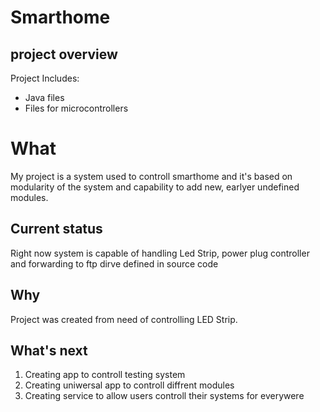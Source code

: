 # Smarthome
## project overview
Project Includes:
<ul>
<li>
  Java files
  </li>
  <li>
    Files for microcontrollers
  </li>
  </ul>
  <h1>What</h1>
  <div>
  <p>My project is a system used to controll smarthome and it's based on modularity of the system and capability to add new, earlyer 
    undefined modules.
  </p>
  </div>
  
  <h2>Current status</h1>
  <div>
  Right now system is capable of handling Led Strip, power plug controller and forwarding to ftp dirve defined in source code
  </div>
 
  
<h2>Why</h1>
<div>
  <p>Project was created from need of controlling LED Strip.</p>
</div>
<h2>What's next</h1>
<div>
  <ol>
    <li>Creating app to controll testing system</li>
    <li>Creating uniwersal app to controll diffrent modules</li>
    <li>Creating service to allow users controll their systems for everywere</li>
  </ol>
</div>

